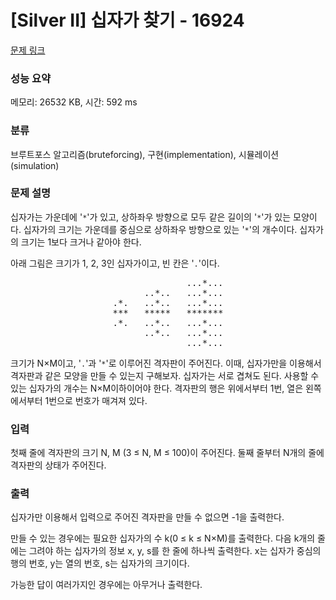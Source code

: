 # [Silver II] 십자가 찾기 - 16924 

[문제 링크](https://www.acmicpc.net/problem/16924) 

### 성능 요약

메모리: 26532 KB, 시간: 592 ms

### 분류

브루트포스 알고리즘(bruteforcing), 구현(implementation), 시뮬레이션(simulation)

### 문제 설명

<p>십자가는 가운데에 '<code>*</code>'가 있고, 상하좌우 방향으로 모두 같은 길이의 '<code>*</code>'가 있는 모양이다. 십자가의 크기는 가운데를 중심으로 상하좌우 방향으로 있는 '<code>*</code>'의 개수이다. 십자가의 크기는 1보다 크거나 같아야 한다.</p>

<p>아래 그림은 크기가 1, 2, 3인 십자가이고, 빈 칸은 '<code>.</code>'이다.</p>

<pre style="text-align: center;">              ...*...
      ..*..   ...*...
.*.   ..*..   ...*...
***   *****   *******
.*.   ..*..   ...*...
      ..*..   ...*...
              ...*...</pre>

<p>크기가 N×M이고, '<code>.</code>'과 '<code>*</code>'로 이루어진 격자판이 주어진다. 이때, 십자가만을 이용해서 격자판과 같은 모양을 만들 수 있는지 구해보자. 십자가는 서로 겹쳐도 된다. 사용할 수 있는 십자가의 개수는 N×M이하이어야 한다. 격자판의 행은 위에서부터 1번, 열은 왼쪽에서부터 1번으로 번호가 매겨져 있다.</p>

### 입력 

 <p>첫째 줄에 격자판의 크기 N, M (3 ≤ N, M ≤ 100)이 주어진다. 둘째 줄부터 N개의 줄에 격자판의 상태가 주어진다.</p>

### 출력 

 <p>십자가만 이용해서 입력으로 주어진 격자판을 만들 수 없으면 -1을 출력한다.</p>

<p>만들 수 있는 경우에는 필요한 십자가의 수 k(0 ≤ k ≤ N×M)를 출력한다. 다음 k개의 줄에는 그려야 하는 십자가의 정보 x, y, s를 한 줄에 하나씩 출력한다. x는 십자가 중심의 행의 번호, y는 열의 번호, s는 십자가의 크기이다.</p>

<p>가능한 답이 여러가지인 경우에는 아무거나 출력한다.</p>

